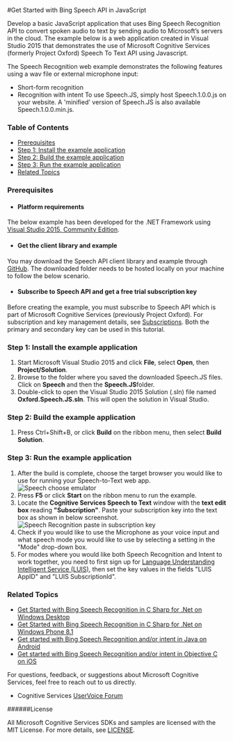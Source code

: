 <!-- 
NavPath: Bing Speech API/Speech Recognition/REST API
LinkLabel: Get started in JavaScript
Url: Speech-api/documentation/GetStarted/GetStartedJS
Weight: 80
-->

#Get Started with Bing Speech API in JavaScript

Develop a basic JavaScript application that uses Bing Speech Recognition API to convert spoken audio to text by sending audio to Microsoft’s servers in the cloud. The example below is a web application created in Visual Studio 2015 that demonstrates the use of Microsoft Cognitive Services (formerly Project Oxford) Speech To Text API using Javascript.  

The Speech Recognition web example demonstrates the following features using a wav file or external microphone input:
 * Short-form recognition
 * Recognition with intent
To use Speech.JS, simply host Speech.1.0.0.js on your website. A 'minified' version of Speech.JS is also available Speech.1.0.0.min.js.

### Table of Contents
*	[Prerequisites](#Prerequisites)
*	[Step 1: Install the example application](#Step1)
*	[Step 2: Build the example application](#Step2)
*	[Step 3: Run the example application](#Step3)
*	[Related Topics](#Related)

### <a name="Prerequisites">Prerequisites</a>
* #### Platform requirements
The below example has been developed for the .NET Framework using [Visual Studio 2015, Community Edition](https://www.visualstudio.com/products/visual-studio-community-vs). 

* #### Get the client library and example
You may download the Speech API client library and example through  [GitHub](https://github.com/Microsoft/Cognitive-Speech-STT-JavaScript). The downloaded folder needs to be hosted locally on your machine to follow the below scenario.

* #### Subscribe to Speech API and get a free trial subscription key 
Before creating the example, you must subscribe to Speech API which is part of Microsoft Cognitive Services (previously Project Oxford). For subscription and key management details, see [Subscriptions](https://www.microsoft.com/cognitive-services/en-us/sign-up). Both the primary and secondary key can be used in this tutorial. 

### <a name="Step1">Step 1: Install the example application</a>
1.	Start Microsoft Visual Studio 2015 and click **File**, select **Open**, then **Project/Solution**.
2.	Browse to the folder where you saved the downloaded Speech.JS files. Click on **Speech** and then the **Speech.JS**folder.
3.	Double-click to open the Visual Studio 2015 Solution (.sln) file named **Oxford.Speech.JS.sln**. This will open the solution in Visual Studio.

### <a name="Step2">Step 2: Build the example application</a>
1.	Press Ctrl+Shift+B, or click **Build** on the ribbon menu, then select **Build Solution**.

### <a name="Step3">Step 3: Run the example application</a>
1.	After the build is complete, choose the target browser you would like to use for running your Speech-to-Text web app. 
![Speech choose emulator](../Images/SelectEmulator.png)
2.	Press **F5** or click **Start** on the ribbon menu to run the example.  
3.	Locate the **Cognitive Services Speech to Text** window with the **text edit box** reading **"Subscription"**. Paste your subscription key into the text box as shown in below screenshot. 
![Speech Recognition paste in subscription key](../Images/ExampleRunning.PNG)
4. Check if you would like to use the Microphone as your voice input and what speech mode you would like to use by selecting a setting in the "Mode" drop-down box.
5. For modes where you would like both Speech Recognition and Intent to work together, you need to first sign up for [Language Understanding Intelligent Service (LUIS)](https://www.luis.ai/), then set the key values in the fields "LUIS AppID" and "LUIS SubscriptionId".

### <a name="Related">Related Topics</a>
* [Get Started with Bing Speech Recognition in C Sharp for .Net on Windows Desktop](GetStartedCSharpDesktop.md) 
* [Get Started with Bing Speech Recognition in C Sharp for .Net on Windows Phone 8.1](GetStartedCSharpWinPhone.md)
* [Get started with Bing Speech Recognition and/or intent in Java on Android](GetStartedJavaAndroid.md)
* [Get started with Bing Speech Recognition and/or intent in Objective C on iOS](Get-Started-ObjectiveC-iOS.md) 


For questions, feedback, or suggestions about Microsoft Cognitive Services, feel free to reach out to us directly.

 * Cognitive Services [UserVoice Forum](https://cognitive.uservoice.com/)

######License

All Microsoft Cognitive Services SDKs and samples are licensed with the MIT License. For more details, see [LICENSE](https://github.com/Microsoft/Cognitive-Speech-STT-JavaScript/blob/master/LICENSE.md).

 
